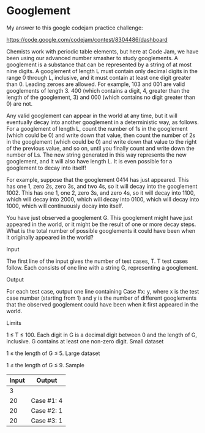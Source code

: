 # Googlement #

My answer to this google codejam practice challenge: 

https://code.google.com/codejam/contest/8304486/dashboard

Chemists work with periodic table elements, but here at Code Jam, we have been using our advanced number smasher to study googlements. A googlement is a substance that can be represented by a string of at most nine digits. A googlement of length L must contain only decimal digits in the range 0 through L, inclusive, and it must contain at least one digit greater than 0. Leading zeroes are allowed. For example, 103 and 001 are valid googlements of length 3. 400 (which contains a digit, 4, greater than the length of the googlement, 3) and 000 (which contains no digit greater than 0) are not.

Any valid googlement can appear in the world at any time, but it will eventually decay into another googlement in a deterministic way, as follows. For a googlement of length L, count the number of 1s in the googlement (which could be 0) and write down that value, then count the number of 2s in the googlement (which could be 0) and write down that value to the right of the previous value, and so on, until you finally count and write down the number of Ls. The new string generated in this way represents the new googlement, and it will also have length L. It is even possible for a googlement to decay into itself!

For example, suppose that the googlement 0414 has just appeared. This has one 1, zero 2s, zero 3s, and two 4s, so it will decay into the googlement 1002. This has one 1, one 2, zero 3s, and zero 4s, so it will decay into 1100, which will decay into 2000, which will decay into 0100, which will decay into 1000, which will continuously decay into itself.

You have just observed a googlement G. This googlement might have just appeared in the world, or it might be the result of one or more decay steps. What is the total number of possible googlements it could have been when it originally appeared in the world?

Input

The first line of the input gives the number of test cases, T. T test cases follow. Each consists of one line with a string G, representing a googlement.

Output

For each test case, output one line containing Case #x: y, where x is the test case number (starting from 1) and y is the number of different googlements that the observed googlement could have been when it first appeared in the world.

Limits

1 ≤ T ≤ 100.
Each digit in G is a decimal digit between 0 and the length of G, inclusive.
G contains at least one non-zero digit.
Small dataset

1 ≤ the length of G ≤ 5.
Large dataset

1 ≤ the length of G ≤ 9.
Sample


| Input         | Output        |
| ------------- | ------------- |
| 3             |               |
| 20            | Case #1: 4    |
| 20            | Case #2: 1    |
| 20            | Case #3: 1    |


